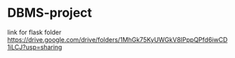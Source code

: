 # DBMS-project
link for flask folder
https://drive.google.com/drive/folders/1MhGk75KyUWGkV8IPppQPfd6iwCD1iLCJ?usp=sharing
